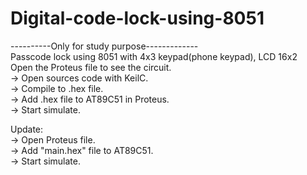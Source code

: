 # Digital-code-lock-using-8051  
----------Only for study purpose-------------  
Passcode lock using 8051 with 4x3 keypad(phone keypad), LCD 16x2  
Open the Proteus file to see the circuit.  
-> Open sources code with KeilC.  
-> Compile to .hex file.  
-> Add .hex file to AT89C51 in Proteus.  
-> Start simulate.  
  
Update:  
-> Open Proteus file.  
-> Add "main.hex" file to AT89C51.  
-> Start simulate.
